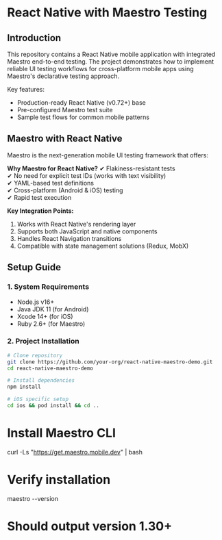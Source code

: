 # React Native with Maestro Testing

## Introduction

This repository contains a React Native mobile application with integrated Maestro end-to-end testing. The project demonstrates how to implement reliable UI testing workflows for cross-platform mobile apps using Maestro's declarative testing approach.

Key features:

- Production-ready React Native (v0.72+) base
- Pre-configured Maestro test suite
- Sample test flows for common mobile patterns

## Maestro with React Native

Maestro is the next-generation mobile UI testing framework that offers:

**Why Maestro for React Native?**
✔ Flakiness-resistant tests  
✔ No need for explicit test IDs (works with text visibility)  
✔ YAML-based test definitions  
✔ Cross-platform (Android & iOS) testing  
✔ Rapid test execution

**Key Integration Points:**

1. Works with React Native's rendering layer
2. Supports both JavaScript and native components
3. Handles React Navigation transitions
4. Compatible with state management solutions (Redux, MobX)

## Setup Guide

### 1. System Requirements

- Node.js v16+
- Java JDK 11 (for Android)
- Xcode 14+ (for iOS)
- Ruby 2.6+ (for Maestro)

### 2. Project Installation

```bash
# Clone repository
git clone https://github.com/your-org/react-native-maestro-demo.git
cd react-native-maestro-demo

# Install dependencies
npm install

# iOS specific setup
cd ios && pod install && cd ..
```

# Install Maestro CLI

curl -Ls "https://get.maestro.mobile.dev" | bash

# Verify installation

maestro --version

# Should output version 1.30+

